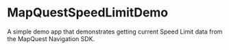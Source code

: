# MapQuestSpeedLimitDemo
A simple demo app that demonstrates getting current Speed Limit data from the MapQuest Navigation SDK.
